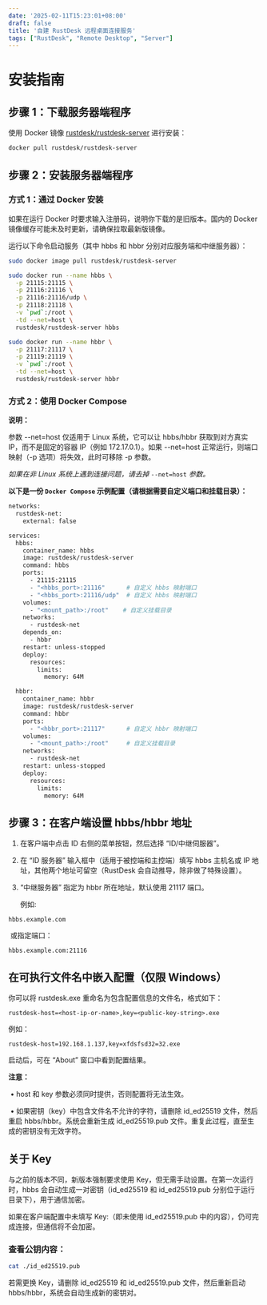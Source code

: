 ```yaml
---
date: '2025-02-11T15:23:01+08:00'
draft: false
title: '自建 RustDesk 远程桌面连接服务'
tags: ["RustDesk", "Remote Desktop", "Server"]
---
```


# **安装指南**



## **步骤 1：下载服务器端程序**

使用 Docker 镜像 [rustdesk/rustdesk-server](https://hub.docker.com/r/rustdesk/rustdesk-server/tags) 进行安装：

```bash
docker pull rustdesk/rustdesk-server
```



## **步骤 2：安装服务器端程序**

### **方式 1：通过 Docker 安装**

如果在运行 Docker 时要求输入注册码，说明你下载的是旧版本。国内的 Docker 镜像缓存可能未及时更新，请确保拉取最新版镜像。

运行以下命令启动服务（其中 hbbs 和 hbbr 分别对应服务端和中继服务器）：

```bash
sudo docker image pull rustdesk/rustdesk-server

sudo docker run --name hbbs \
  -p 21115:21115 \
  -p 21116:21116 \
  -p 21116:21116/udp \
  -p 21118:21118 \
  -v `pwd`:/root \
  -td --net=host \
  rustdesk/rustdesk-server hbbs 

sudo docker run --name hbbr \
  -p 21117:21117 \
  -p 21119:21119 \
  -v `pwd`:/root \
  -td --net=host \
  rustdesk/rustdesk-server hbbr
```

### **方式 2：使用 Docker Compose**

**说明：**

参数 --net=host 仅适用于 Linux 系统，它可以让 hbbs/hbbr 获取到对方真实 IP，而不是固定的容器 IP（例如 172.17.0.1）。如果 --net=host 正常运行，则端口映射（-p 选项）将失效，此时可移除 -p 参数。

*如果在非 Linux 系统上遇到连接问题，请去掉* `--net=host` *参数。*

**以下是一份 `Docker Compose` 示例配置（请根据需要自定义端口和挂载目录）：**

```bash
networks:
  rustdesk-net:
    external: false

services:
  hbbs:
    container_name: hbbs
    image: rustdesk/rustdesk-server
    command: hbbs 
    ports:
      - 21115:21115
      - "<hbbs_port>:21116"      # 自定义 hbbs 映射端口
      - "<hbbs_port>:21116/udp"  # 自定义 hbbs 映射端口
    volumes:
      - "<mount_path>:/root"    # 自定义挂载目录
    networks:
      - rustdesk-net
    depends_on:
      - hbbr
    restart: unless-stopped
    deploy:
      resources:
        limits:
          memory: 64M

  hbbr:
    container_name: hbbr
    image: rustdesk/rustdesk-server
    command: hbbr
    ports:
      - "<hbbr_port>:21117"      # 自定义 hbbr 映射端口
    volumes:
      - "<mount_path>:/root"     # 自定义挂载目录
    networks:
      - rustdesk-net
    restart: unless-stopped
    deploy:
      resources:
        limits:
          memory: 64M
```



## **步骤 3：在客户端设置 hbbs/hbbr 地址**

1. 在客户端中点击 ID 右侧的菜单按钮，然后选择 “ID/中继伺服器”。

2. 在 “ID 服务器” 输入框中（适用于被控端和主控端）填写 hbbs 主机名或 IP 地址，其他两个地址可留空（RustDesk 会自动推导，除非做了特殊设置）。

 3. “中继服务器” 指定为 hbbr 所在地址，默认使用 21117 端口。

    

    例如:

```
hbbs.example.com
```

​		或指定端口：

```
hbbs.example.com:21116
```





## **在可执行文件名中嵌入配置（仅限 Windows）**

你可以将 rustdesk.exe 重命名为包含配置信息的文件名，格式如下：

```
rustdesk-host=<host-ip-or-name>,key=<public-key-string>.exe
```

例如：

```
rustdesk-host=192.168.1.137,key=xfdsfsd32=32.exe
```

启动后，可在 “About” 窗口中看到配置结果。



**注意：**

​	•	host 和 key 参数必须同时提供，否则配置将无法生效。

​	•	如果密钥（key）中包含文件名不允许的字符，请删除 id_ed25519 文件，然后重启 hbbs/hbbr。系统会重新生成 id_ed25519.pub 文件。重复此过程，直至生成的密钥没有无效字符。



## **关于 Key**

与之前的版本不同，新版本强制要求使用 Key，但无需手动设置。在第一次运行时，hbbs 会自动生成一对密钥（id_ed25519 和 id_ed25519.pub 分别位于运行目录下），用于通信加密。

如果在客户端配置中未填写 Key:（即未使用 id_ed25519.pub 中的内容），仍可完成连接，但通信将不会加密。

### 查看公钥内容：

```bash
cat ./id_ed25519.pub
```

若需更换 Key，请删除 id_ed25519 和 id_ed25519.pub 文件，然后重新启动 hbbs/hbbr，系统会自动生成新的密钥对。